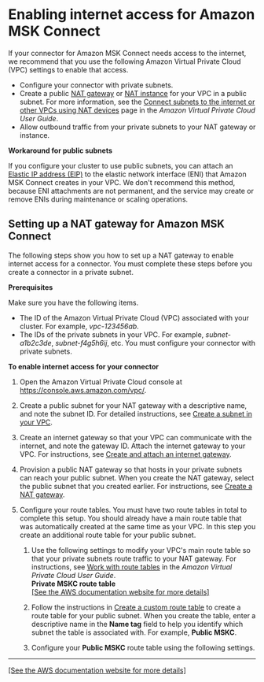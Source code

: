 # Enabling internet access for Amazon MSK Connect<a name="msk-connect-internet-access"></a>

If your connector for Amazon MSK Connect needs access to the internet, we recommend that you use the following Amazon Virtual Private Cloud \(VPC\) settings to enable that access\.
+ Configure your connector with private subnets\.
+ Create a public [NAT gateway](https://docs.aws.amazon.com/vpc/latest/userguide/vpc-nat-gateway.html) or [NAT instance](https://docs.aws.amazon.com/vpc/latest/userguide/VPC_NAT_Instance.html) for your VPC in a public subnet\. For more information, see the [Connect subnets to the internet or other VPCs using NAT devices](https://docs.aws.amazon.com/vpc/latest/userguide/vpc-nat-gateway.html) page in the *Amazon Virtual Private Cloud* *User Guide*\. 
+ Allow outbound traffic from your private subnets to your NAT gateway or instance\.

**Workaround for public subnets**

If you configure your cluster to use public subnets, you can attach an [Elastic IP address \(EIP\)](https://docs.aws.amazon.com/AWSEC2/latest/UserGuide/elastic-ip-addresses-eip.html) to the elastic network interface \(ENI\) that Amazon MSK Connect creates in your VPC\. We don't recommend this method, because ENI attachments are not permanent, and the service may create or remove ENIs during maintenance or scaling operations\.

## Setting up a NAT gateway for Amazon MSK Connect<a name="msk-connect-internet-access-private-subnets-example"></a>

The following steps show you how to set up a NAT gateway to enable internet access for a connector\. You must complete these steps before you create a connector in a private subnet\.

**Prerequisites**

Make sure you have the following items\.
+ The ID of the Amazon Virtual Private Cloud \(VPC\) associated with your cluster\. For example, *vpc\-123456ab*\.
+ The IDs of the private subnets in your VPC\. For example, *subnet\-a1b2c3de*, *subnet\-f4g5h6ij*, etc\. You must configure your connector with private subnets\.

**To enable internet access for your connector**

1. Open the Amazon Virtual Private Cloud console at [https://console\.aws\.amazon\.com/vpc/](https://console.aws.amazon.com/vpc/)\.

1. Create a public subnet for your NAT gateway with a descriptive name, and note the subnet ID\. For detailed instructions, see [Create a subnet in your VPC](https://docs.aws.amazon.com/vpc/latest/userguide/working-with-vpcs.html#AddaSubnet)\.

1. Create an internet gateway so that your VPC can communicate with the internet, and note the gateway ID\. Attach the internet gateway to your VPC\. For instructions, see [Create and attach an internet gateway](https://docs.aws.amazon.com/vpc/latest/userguide/VPC_Internet_Gateway.html#Add_IGW_Attach_Gateway)\.

1. Provision a public NAT gateway so that hosts in your private subnets can reach your public subnet\. When you create the NAT gateway, select the public subnet that you created earlier\. For instructions, see [Create a NAT gateway](https://docs.aws.amazon.com/vpc/latest/userguide/vpc-nat-gateway.html#nat-gateway-creating)\.

1. Configure your route tables\. You must have two route tables in total to complete this setup\. You should already have a main route table that was automatically created at the same time as your VPC\. In this step you create an additional route table for your public subnet\.

   1. Use the following settings to modify your VPC's main route table so that your private subnets route traffic to your NAT gateway\. For instructions, see [Work with route tables](https://docs.aws.amazon.com/vpc/latest/userguide/WorkWithRouteTables.html) in the *Amazon Virtual Private Cloud* *User Guide*\.  
**Private MSKC route table**    
[\[See the AWS documentation website for more details\]](http://docs.aws.amazon.com/msk/latest/developerguide/msk-connect-internet-access.html)

   1. Follow the instructions in [Create a custom route table](https://docs.aws.amazon.com/vpc/latest/userguide/VPC_Internet_Gateway.html#Add_IGW_Routing) to create a route table for your public subnet\. When you create the table, enter a descriptive name in the **Name tag** field to help you identify which subnet the table is associated with\. For example, **Public MSKC**\.

   1. Configure your **Public MSKC** route table using the following settings\.  
****    
[\[See the AWS documentation website for more details\]](http://docs.aws.amazon.com/msk/latest/developerguide/msk-connect-internet-access.html)